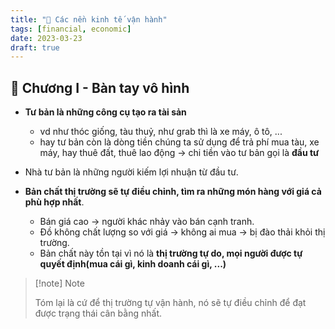 ```yaml
---
title: "🌱 Các nền kinh tế vận hành"
tags: [financial, economic]
date: 2023-03-23
draft: true
---
```


## 🌿 Chương I - Bàn tay vô hình
- **Tư bản là những công cụ tạo ra tài sản**
	- vd như thóc giống, tàu thuỷ, như grab thì là xe máy, ô tô, ...
	- hay tư bản còn là dòng tiền chúng ta sử dụng để trả phí mua tàu, xe máy, hay thuê đất, thuê lao động -> chi tiền vào tư bản gọi là **đầu tư**
- Nhà tư bản là những người kiếm lợi nhuận từ đầu tư.

- **Bản chất thị trường sẽ tự điều chỉnh, tìm ra những món hàng với giá cả phù hợp nhất**.
	- Bán giá cao -> người khác nhảy vào bán cạnh tranh.
	- Đồ không chất lượng so với giá -> không ai mua -> bị đào thải khỏi thị trường.
	- Bản chất này tồn tại vì nó là **thị trường tự do, mọi người được tự quyết định(mua cái gì, kinh doanh cái gì, ...)**

> [!note] Note
> 
> Tóm lại là cứ để thị trường tự vận hành, nó sẽ tự điều chỉnh để đạt được trạng thái cân bằng nhất.


